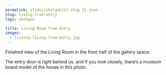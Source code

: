 ```yaml
---
permalink: slides/shotgun/{{ slug }}.json
slug: living-from-entry
tags: shotgun

title: Living Room from Entry
images:
  - listing-living-from-entry.jpg
---
```

Finished view of the Living Room in the front half of the gallery space.

The entry door is right behind us, and if you look closely, there’s a museum board model of the house in this photo.